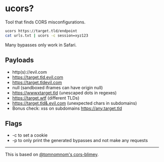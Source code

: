 # ucors?

Tool that finds CORS misconfigurations.

```sh
ucors https://target.tld/endpoint
cat urls.txt | ucors -c session=xyz123
```

Many bypasses only work in Safari.

## Payloads
- http(s)://evil.com
- https://target.tld.evil.com
- https://target.tldevil.com
- null (sandboxed iframes can have origin null)
- https://wwwxtarget.tld (unescaped dots in regexes)
- https://target.wtf (different TLDs)
- https://target.tld&.evil.com (unexpected chars in subdomains)
- Bonus check: xss on subdomains https://any.target.tld

## Flags
- -c to set a cookie
- -p to only print the generated bypasses and not make any requests

---

This is based on [@tomnomnom's cors-blimey](https://github.com/tomnomnom/hacks/tree/master/cors-blimey).